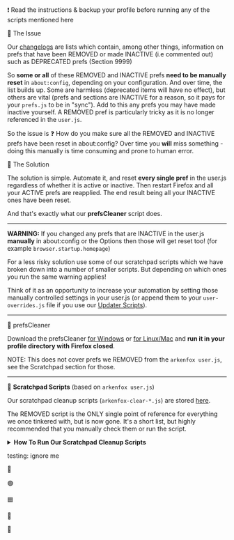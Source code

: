 :exclamation: Read the instructions & backup your profile before running any of the scripts mentioned here

:small_orange_diamond: The Issue

Our [changelogs](https://github.com/arkenfox/user.js/search?q=label%3Achangelog&type=Issues&utf8=?) are lists which contain, among other things, information on prefs that have been REMOVED or made INACTIVE (i.e commented out) such as DEPRECATED prefs (Section 9999)

So **some or all** of these REMOVED and INACTIVE prefs **need to be manually reset** in `about:config`, depending on your configuration. And over time, the list builds up. Some are harmless (deprecated items will have no effect), but others are vital (prefs and sections are INACTIVE for a reason, so it pays for your `prefs.js` to be in "sync"). Add to this any prefs you may have made inactive yourself. A REMOVED pref is particularly tricky as it is no longer referenced in the `user.js`.

So the issue is :question: How do you make sure all the REMOVED and INACTIVE prefs have been reset in about:config? Over time you **will** miss something - doing this manually is time consuming and prone to human error.

:small_orange_diamond: The Solution

The solution is simple. Automate it, and reset **every single pref** in the user.js regardless of whether it is active or inactive. Then restart Firefox and all your ACTIVE prefs are reapplied. The end result being all your INACTIVE ones have been reset.

And that's exactly what our **prefsCleaner** script does. 

---

**WARNING:** If you changed any prefs that are INACTIVE in the user.js **manually** in about:config or the Options then those will get reset too! (for example `browser.startup.homepage`)

For a less risky solution use some of our scratchpad scripts which we have broken down into a number of smaller scripts. But depending on which ones you run the same warning applies!

Think of it as an opportunity to increase your automation by setting those manually controlled settings in your user.js (or append them to your `user-overrides.js` file if you use our [Updater Scripts](https://github.com/arkenfox/user.js/wiki/3.3-Updater-Scripts)).

---

:small_blue_diamond: prefsCleaner

Download the prefsCleaner [for Windows](https://raw.githubusercontent.com/arkenfox/user.js/master/prefsCleaner.bat) or [for Linux/Mac](https://raw.githubusercontent.com/arkenfox/user.js/master/prefsCleaner.sh) and **run it in your profile directory with Firefox closed**.

NOTE: This does not cover prefs we REMOVED from the `arkenfox user.js`, see the Scratchpad section for those.

--- 

:small_blue_diamond: **Scratchpad Scripts** (based on `arkenfox user.js`)

Our scratchpad cleanup scripts (`arkenfox-clear-*.js`) are stored [here](https://github.com/arkenfox/user.js/tree/master/scratchpad-scripts).

The REMOVED script is the ONLY single point of reference for everything we once tinkered with, but is now gone. It's a short list, but highly recommended that you manually check them or run the script.

<details><summary><b>How To Run Our Scratchpad Cleanup Scripts</b></summary><p>

* Close Firefox and [backup](https://github.com/arkenfox/user.js/wiki/1.2-Backing-Up) your profile
* (Optional) Disable the network connection <sup>1</sup>
* Start Firefox
* Load `about:config` and press Ctrl+Shift+K to open the Web Console for about:config
* Switch to multi-line editor mode (Ctrl+B toggles between single- and multi-line editor mode)
* Load **your** script (`.js` file) or paste it
   * If you edited the list of prefs in the script, make sure the last pref does **not** have a trailing comma
* Run it
* Check the output on the right to see which prefs were reset
  * if you see something you want to keep, add it to your user.js (or your overrides)
* Restart Firefox
   * Some prefs require a restart
   * A restart will reapply your `user.js`
* Re-enable the network connection

<sup>1</sup> Blocking Firefox from the internet ensures it cannot act on your reset preferences in the period before you restart it, such as app and extension auto-updating, or downloading unwanted components (system addons, GMP etc). It depends on what you're resetting and how long before you restart.

</p></details>



testing: ignore me

🔵 

🟢

🟦 

🔷 

🔶 


